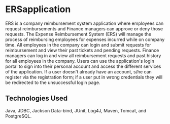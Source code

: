 # ERSapplication
ERS is a company reimbursement system application where employees can request reimbursements and Finance managers can approve or deny those requests.
The Expense Reimbursement System (ERS) will manage the process of reimbursing employees for expenses incurred while on company time. All employees in the company can login and submit requests for reimbursement and view their past tickets and pending requests. Finance managers can log in and view all reimbursement requests and past history for all employees in the company.
Users can use the application's login portal to sign into their personal account and access the different services of the application. If a user doesn't already have an account, s/he can register via the registration form; if a user put in wrong credentials they will be redirected to the unsuccessful login page.

## Technologies Used
Java,
JDBC,
Jackson Data-bind,
JUnit,
Log4J,
Maven,
Tomcat,
and PostgreSQL.
